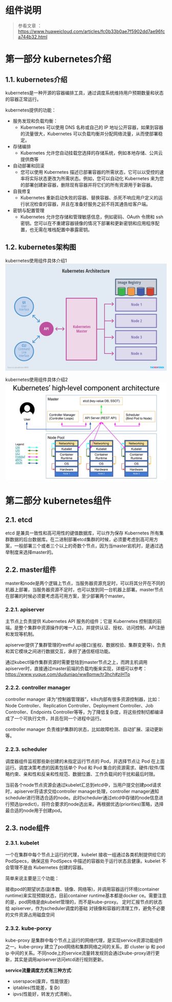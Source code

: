 # 组件说明
> 参看文章 ：https://www.huaweicloud.com/articles/fc0b33b0ae7f5902dd7ae96fca744b32.html

# 第一部分 kubernetes介绍
## 1.1. kubernetes介绍
kubernetes是一种开源的容器编排工具，通过调度系统维持用户预期数量和状态的容器正常运行。

kubernetes提供的功能：
  - 服务发现和负载均衡：
    - Kubernetes 可以使用 DNS 名称或自己的 IP 地址公开容器，如果到容器的流量很大，Kubernetes 可以负载均衡并分配网络流量，从而使部署稳定。
  - 存储编排
    - Kubernetes 允许您自动挂载您选择的存储系统，例如本地存储、公共云提供商等
  - 自动部署和回滚
    - 您可以使用 Kubernetes 描述已部署容器的所需状态，它可以以受控的速率将实际状态更改为所需状态。例如，您可以自动化 Kubernetes 来为您的部署创建新容器，删除现有容器并将它们的所有资源用于新容器。
  - 自我修复
    - Kubernetes 重新启动失败的容器、替换容器、杀死不响应用户定义的运行状况检查的容器，并且在准备好服务之前不将其通告给客户端。
  - 密钥与配置管理
    - Kubernetes 允许您存储和管理敏感信息，例如密码、OAuth 令牌和 ssh 密钥。您可以在不重建容器镜像的情况下部署和更新密钥和应用程序配置，也无需在堆栈配置中暴露密钥。

## 1.2. kubernetes架构图
kubernetes使用组件具体介绍1
![](../images/01.png)

kubernetes使用组件具体介绍2
![](../images/02.png)


# 第二部分 kubernetes组件
## 2.1. etcd
etcd 是兼具一致性和高可用性的键值数据库，可以作为保存 Kubernetes 所有集群数据的后台数据库。在二进制部署etcd集群的时候，必须要考虑到高可用方案，一般部署三个或者三个以上的奇数个节点，因为当master宕机时，是通过选举制度来选择master的。

## 2.2. master组件
master和node是两个逻辑上节点，当服务器资源充足时，可以将其分开在不同的机器上部署，当服务器资源不足时，也可以放到同一台机器上部署。master节点在部署的时候必须要考虑高可用方案，至少部署两个master。

###  2.2.1. apiserver

主节点上负责提供 Kubernetes API 服务的组件；它是 Kubernetes 控制面的前端。是整个集群中资源操作的唯一入口，并提供认证、授权、访问控制、API注册和发现等机制。

apiserver提供了集群管理的restful api接口(鉴权、数据校验、集群变更等)，负责和其它模块之间进行数据交互，承担了通信枢纽功能。

通过kubectl操作集群资源时需要登陆到master节点之上，而跨主机调用apiserver时，直接通过master前端的负载均衡来实现，详细可以参考：https://www.yuque.com/duduniao/ww8pmw/tr3hch#ziHTp

### 2.2.2. controller manager

controller manager 译为“控制器管理器”，k8s内部有很多资源控制器，比如：Node Controller、Replication Controller、Deployment Controller、Job Controller、Endpoints Controller等等，为了降低复杂度，将这些控制切都编译成了一个可执行文件，并且在同一个进程中运行。

controller manager 负责维护集群的状态，比如故障检测、自动扩展、滚动更新等。

### 2.2.3. scheduler

调度器组件监视那些新创建的未指定运行节点的 Pod，并选择节点让 Pod 在上面运行。调度决策考虑的因素包括单个 Pod 和 Pod 集合的资源需求、硬件/软件/策略约束、亲和性和反亲和性规范、数据位置、工作负载间的干扰和最后时限。

当前各个node节点资源会通过kubelet汇总到etcd中，当用户提交创建pod请求时，apiserver将请求交给controller manager处理，controller manager通知scheduler进行筛选合适的node。此时scheduler通过etcd中存储的node信息进行预选(predict)，将符合要求的node选出来。再根据优选(priorities)策略，选择最合适的node用于创建pod。

## 2.3. node组件
### 2.3.1. kubelet

一个在集群中每个节点上运行的代理，kubelet 接收一组通过各类机制提供给它的 PodSpecs，确保这些 PodSpecs 中描述的容器处于运行状态且健康。kubelet 不会管理不是由 Kubernetes 创建的容器。

简单来说主要是三个功能：

接收pod的期望状态(副本数、镜像、网络等)，并调用容器运行环境(container runtime)来实现预期状态，目前container runtime基本都是docker ce。需要注意的是，pod网络是由kubelet管理的，而不是kube-proxy。
定时汇报节点的状态给 apiserver，作为scheduler调度的基础
对镜像和容器的清理工作，避免不必要的文件资源占用磁盘空间
### 2.3.2. kube-porxy

kube-proxy 是集群中每个节点上运行的网络代理，是实现service资源功能组件之一。kube-proxy 建立了pod网络和集群网络之间的关系，即 cluster ip 和 pod ip 中间的关系。不同node上的service流量转发规则会通过kube-proxy进行更新，其实是调用apiserver访问etcd进行规则更新。

**service流量调度方式有三种方式**: 
  - userspace(废弃，性能很差)
  - iptables(性能差，复杂)
  - ipvs(性能好，转发方式清晰)。